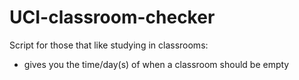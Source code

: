 # UCI-classroom-checker

Script for those that like studying in classrooms:

- gives you the time/day(s) of when a classroom should be empty
 
